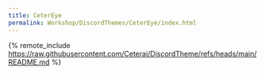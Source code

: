 ```yaml
---
title: CeterEye
permalink: Workshop/DiscordThemes/CeterEye/index.html
---
```


{% remote_include https://raw.githubusercontent.com/Ceterai/DiscordTheme/refs/heads/main/README.md %}
